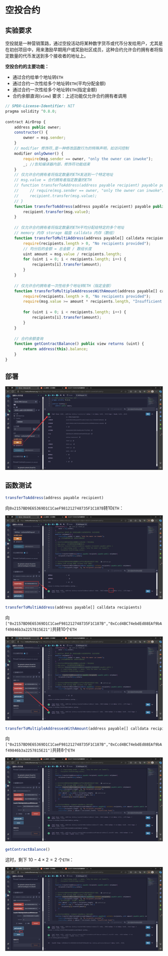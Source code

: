# 空投合约

## 实验要求

空投就是一种营销策路，通过空投活动将某种数字货币或代币分发给用户，尤其是在初创项目中，用来激励早期用户或奖励社区成员，这种合约允许合约拥有者将指定数量的代币发送到多个接收者的地址上。

**空投合约的主要功能：**

- 通过合约给单个地址转`ETH`
- 通过合约一次性给多个地址转`ETH`(平均分配金额)
- 通过合约一次性给多个地址转`ETH`(指定金额)
- 合约余额直询(`view`)
要求：上述功能仅允许合约拥有者调用

```javascript
// SPDX-License-Identifier: NIT
pragma solidity ^0.8.0;

contract AirDrop {
    address public owner;
    constructor() {
        owner = msg.sender;
    }
    // modifier 修饰符,是一种修改函数行为的特殊声明，如访问控制
    modifier onlyOwner() {
        require(msg.sender == owner, "only the owner can inwoke");
        _; //告知编译器内部，修饰符功能结束
    }
    // 仅允许合约拥有者将指定数量的ETH发送到一个特定地址
    // msg.value = 合约拥有者指定数量的ETH
    // function transferToAddress(address payable recipient) payable public {
    //     // require(msg.sender == owner, "only the owner can inwoke");
    //     recipient.transfer(msg.value);
    // }
    function transferToAddress(address payable recipient) payable public onlyOwner{
        recipient.transfer(msg.value);
    }

    // 仅允许合约拥有者将指定数量的ETH平均分配给特定的多个地址
    // memory 内存 storage 磁盘 calldata 内存（数组）
    function transferToMultiAddress(address payable[] calldata recipients) payable public onlyOwner{
        require(recipients.length > 0, "No recipients provided");
        // 均分后的金额 = 总金额 / 数组长度
        uint amount = msg.value / recipients.length;
        for (uint i = 0; i < recipients.length; i++) {
            recipients[i].transfer(amount);
        }
    }

    // 仅允许合约拥有者一次性给多个地址转ETH（指定金额）
    function transferToMultipleAddressesWithAmount(address payable[] calldata recipients, uint amount) payable public onlyOwner {
        require(recipients.length > 0, "No recipients provided");
        require(msg.value >= amount * recipients.length, "Insufficient funds");

        for (uint i = 0; i < recipients.length; i++) {
            recipients[i].transfer(amount);
        }
    }

    // 合约余额查询
    function getContractBalance() public view returns (uint) {
        return address(this).balance;
    }
}
```

## 部署

![](./pic/image-20240522092359306.png)

## 函数测试

```javascript
transferToAddress(address payable recipient)
```

向`0x2157BD9E65369D1C1CaeF981212748735F1C187B`转10`ETH`：

![](pic/4-1.png)

```javascript
transferToMultiAddress(address payable[] calldata recipients)
```

向`["0x2157BD9E65369D1C1CaeF981212748735F1C187B","0xCcd4BC74ebdEd88EAf9bAf49846b3a2257815E21"]`共转10个`ETH`

![](pic/4-2.png)

```javascript
transferToMultipleAddressesWithAmount(address payable[] calldata recipients, uint amount)
```

向`["0x2157BD9E65369D1C1CaeF981212748735F1C187B","0xCcd4BC74ebdEd88EAf9bAf49846b3a2257815E21"]`共转8个`ETH`

![](pic/4-3.png)

```javascript
getContractBalance()
```

这时，剩下 $10-4\times 2 = 2$ 个`ETH`：

![](pic/4-4.png)
